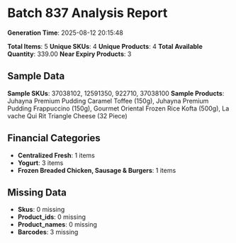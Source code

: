 # Batch 837 Analysis Report

**Generation Time**: 2025-08-12 20:15:48

**Total Items**: 5
**Unique SKUs**: 4
**Unique Products**: 4
**Total Available Quantity**: 339.00
**Near Expiry Products**: 3

## Sample Data
**Sample SKUs**: 37038102, 12591350, 922710, 37038100
**Sample Products**: Juhayna Premium Pudding Caramel Toffee (150g), Juhayna Premium Pudding Frappuccino (150g), Gourmet Oriental Frozen Rice Kofta (500g), La vache Qui Rit Triangle Cheese (32 Piece)

## Financial Categories
- **Centralized Fresh**: 1 items
- **Yogurt**: 3 items
- **Frozen Breaded Chicken, Sausage & Burgers**: 1 items

## Missing Data
- **Skus**: 0 missing
- **Product_ids**: 0 missing
- **Product_names**: 0 missing
- **Barcodes**: 3 missing
